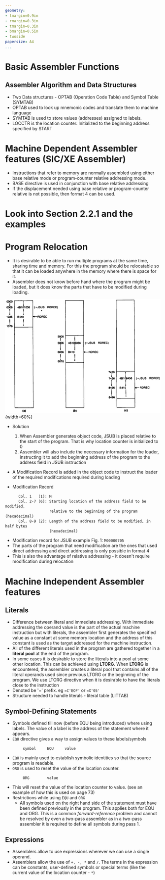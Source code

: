 ```yaml
---
geometry:
- lmargin=0.9in
- rmargin=0.3in
- tmargin=0.3in
- bmargin=0.5in
- twoside
papersize: A4
...
```


# Basic Assembler Functions

## Assembler Algorithm and Data Structures
- Two Data structures - OPTAB (Operation Code Table) and Symbol Table (SYMTAB)
- OPTAB used to look up mnemonic codes and translate them to machine language
- SYMTAB is used to store values (addresses) assigned to labels.
- LOCCTR is the location counter. Initialized to the beginning address
specified by START


# Machine Dependent Assembler features (SIC/XE Assembler)
- Instructions that refer to memory are normally assembled using either base
relative mode or program-counter relative addressing mode.
- BASE directive is used in conjunction with base relative addressing
- If the displacement needed using base relative or program-counter relative is
not possible, then format 4 can be used.

# Look into Section 2.2.1 and the examples

# Program Relocation
- It is desirable to be able to run multiple programs at the same time, sharing
time and memory. For this the program should be relocatable so that it can be
loaded anywhere in the memory where there is space for it.
- Assembler does not know before hand where the program might be loaded, but it
does know the parts that have to be modified during loading.

![Example of Program relocation](img/program-relocation-example.png){width=60%}

- Solution
  1. When Assembler generates object code, JSUB is placed relative to the start
  of the program. That is why location counter is initialized to 0
  2. Assembler will also include the necessary information for the loader,
  instructing it to add the beginning address of the program to the address
  field in JSUB instruction

- A Modification Record is added in the object code to instruct the loader of
the required modifications required during loading
- Modification Record
```
      Col. 1   (1): M
      Col. 2-7 (6): Starting location of the address field to be modified,
                    relative to the beginning of the program (hexadecimal)
      Col. 8-9 (2): Length of the address field to be modified, in half bytes
                    (hexadecimal)
```
- Modification record for JSUB example Fig. 1: `M00000705`
- The parts of the program that need modification are the ones that used direct
  addressing and direct addressing is only possible in format 4
- This is also the advantage of relative addressing - it doesn't require
modification during relocation

# Machine Independent Assembler features

## Literals
- Difference between literal and immediate addressing. With immediate addressing
the operand value is the part of the actual machine instruction but with
literals, the assembler first generates the specified value as a constant at
some memory location and the address of this constant is used as the target
addressed for the machine instruction.
- All of the different literals used in the program are gathered together in a
**literal pool** at the end of the program.
- In some cases it is desirable to store the literals into a pool at some other
location. This can be achieved using **LTORG**. When **LTORG** is encountered,
the assembler creates a literal pool that contains all of the literal operands
used since previous LTORG or the beginning of the program. We use LTORG
directive when it is desirable to have the literals close to the instruction
- Denoted be '=' prefix. eg `=C'EOF'` or `=X'05'`
- Structure needed to handle literals - literal table (LITTAB)


## Symbol-Defining Statements

- Symbols defined till now (before EQU being introduced) where using labels.
The value of a label is the address of the statement where it appears.
- `EQU` directive gives a way to assign values to these labels/symbols
```
        symbol     EQU     value
```
- `EQU` is mainly used to establish symbolic identities so that the source
program is readable.
- `ORG` is used to reset the value of the location counter.
```
        ORG        value
```
- This will reset the value of the location counter to value. (see an example
of how this is used on page 73)
- Restrictions while using `EQU` and `ORG`
  - All symbols used on the right hand side of the statement must
  have been defined previously in the program. This applies both for EQU and 
  ORG. This is a common *forward-reference* problem and cannot be resolved by
  even a two-pass assembler as in a two-pass assembler it is required to define
  all symbols during pass 1.


## Expressions
- Assemblers allow to use expressions wherever we can use a single operand.
- Assemblers allow the use of `+, -, *` and `/`. The terms in the expression can
be constants, user-defined symbols or special terms (like the current value of
the location counter - `*`)
